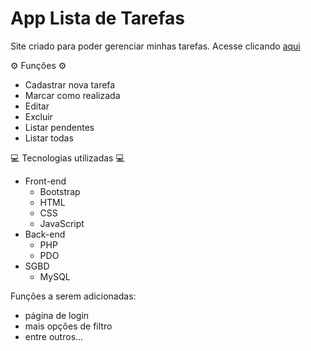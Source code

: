 <h1>App Lista de Tarefas</h1>

<p>Site criado para poder gerenciar minhas tarefas. Acesse clicando <a href="http://mateusaraujo.shop">aqui</a></p>

<p>⚙️ Funções ⚙️</p>

<ul>
<li>Cadastrar nova tarefa</li>
<li>Marcar como realizada</li>
<li>Editar</li>
<li>Excluir</li>
<li>Listar pendentes</li>
<li>Listar todas</li>
</ul>

<p>💻 Tecnologias utilizadas 💻</p>
<ul>
<li>Front-end
	<ul>
		<li>Bootstrap</li>
		<li>HTML</li>
		<li>CSS</li>
		<li>JavaScript</li>
	</ul>
</li>
<li>Back-end
	<ul>
		<li>PHP</li>
		<li>PDO</li>
	</ul>
</li>
<li>SGBD
	<ul>
		<li>MySQL</li>
	</ul>
</li>
</ul>

<p>Funções a serem adicionadas:</p>
<ul>
<li>página de login</li>
<li>mais opções de filtro</li>
<li>entre outros...</li>
</ul>
